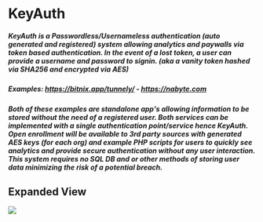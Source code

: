 # KeyAuth

##### KeyAuth is a Passwordless/Usernameless authentication (auto generated and registered) system allowing analytics and paywalls via token based authentication. In the event of a lost token, a user can provide a username and password to signin. (aka a vanity token hashed via SHA256 and encrypted via AES)

##### Examples: https://bitnix.app/tunnely/ - https://nabyte.com

##### Both of these examples are standalone app's allowing information to be stored without the need of a registered user. Both services can be implemented with a single authentication point/service hence KeyAuth. Open enrollment will be available to 3rd party sources with generated AES keys (for each org) and example PHP scripts for users to quickly see analytics and provide secure authentication without any user interaction. This system requires no SQL DB and or other methods of storing user data minimizing the risk of a potential breach. 

## Expanded View

![](https://nabyte.com/imgs/2e6a09ef1faa48570c52710bbcfa501f078791d0Screenshot%20at%202021-09-28%2011-31-42.png)
